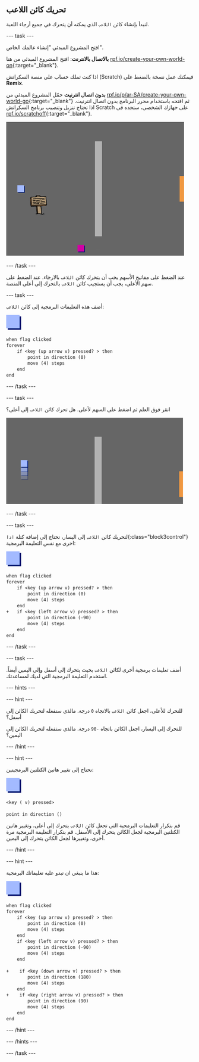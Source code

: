 ## تحريك كائن اللاعب

لنبدأ بإنشاء كائن `اللاعب` الذي يمكنه أن يتحرك في جميع أرجاء اللعبة.

--- task ---

افتح المشروع المبدئي "إنشاء عالمك الخاص".

**بالاتصال بالانترنت**: افتح المشروع المبدئي من هنا [rpf.io/create-your-own-world-on](http://rpf.io/create-your-own-world-on){:target="_blank"}.

اذا كنت تملك حساب على منصة السكراتش (Scratch) فيمكنك عمل نسخة بالضغط على **Remix**.

**بدون اتصال انترنيت** حمّل المشروع المبدئي من [rpf.io/p/ar-SA/create-your-own-world-go](http://rpf.io/p/ar-SA/create-your-own-world-go){:target="_blank"} ثم اقتحه باستخدام محرر البرنامج بدون اتصال انترنيت. اذا تحتاج تنزيل وتنصيب برنامج السكراتش Scratch على جهازك الشخصي، ستجده في [rpf.io/scratchoff](https://rpf.io/scratchoff){:target="_blank"}.

![لقطة الشاشة](images/world-starter.png)

--- /task ---

عند الضغط على مفاتيح الأسهم يجب أن يتحرك كائن `اللاعب` بالارجاء. عند الضغط على سهم الأعلى، يجب أن يستجيب كائن `اللاعب` بالتحرك إلى أعلى المنصة.

--- task ---

أضف هذه التعليمات البرمجية إلى كائن `اللاعب`:

![اللاعب](images/player.png)

```blocks3
when flag clicked
forever
    if <key (up arrow v) pressed? > then
        point in direction (0)
        move (4) steps
    end
end
```

--- /task ---

--- task ---

انقر فوق العلم ثم اضغط على السهم لأعلى. هل تحرك كائن `اللاعب` إلى أعلى؟

![لقطة الشاشة](images/world-up.png)

--- /task ---

--- task ---

لتحريك كائن `اللاعب` إلى اليسار، تحتاج إلى إضافة كتلة `اذا`{:class="block3control"} اخرى مع نفس التعليمة البرمجية:

![اللاعب](images/player.png)

```blocks3
when flag clicked
forever
    if <key (up arrow v) pressed? > then
        point in direction (0)
        move (4) steps
    end
+   if <key (left arrow v) pressed? > then
        point in direction (-90)
        move (4) steps
    end
end
```

--- /task ---

--- task ---

أضف تعليمات برمجية أخرى لكائن `اللاعب` بحيث يتحرك إلى أسفل وإلى اليمين أيضاً. استخدم التعليمة البرمجية التي لديك لمساعدتك.

--- hints ---


--- hint ---

للتحرك للأعلى، اجعل كائن `اللاعب` بالاتجاه `0` درجة. مالذي ستفعله لتحريك الكائن إلى أسفل؟

للتحرك إلى اليسار، اجعل الكائن باتجاه `-90` درجة. مالذي ستفعله لتحريك الكائن إلى اليمين؟

--- /hint ---

--- hint ---

تحتاج إلى تغيير هاتين الكتلتين البرمجيتين:

![اللاعب](images/player.png)

```blocks3
<key ( v) pressed>

point in direction ()
```

قم بتكرار التعليمات البرمجية التي تجعل كائن `اللاعب` يتحرك إلى أعلى، وتغيير هاتين الكتلتين البرمجية لجعل الكائن يتحرك إلى الأسفل. قم بتكرار التعليمة البرمجية مرة أخرى، وتغييرها لجعل الكائن يتحرك إلى اليمين.

--- /hint ---

--- hint ---

هذا ما ينبغي ان تبدو عليه تعليماتك البرمجية:

![اللاعب](images/player.png)

```blocks3
when flag clicked
forever
    if <key (up arrow v) pressed? > then
        point in direction (0)
        move (4) steps
    end
    if <key (left arrow v) pressed? > then
        point in direction (-90)
        move (4) steps
    end

+    if <key (down arrow v) pressed? > then
        point in direction (180)
        move (4) steps
    end
+    if <key (right arrow v) pressed? > then
        point in direction (90)
        move (4) steps
    end
end
```

--- /hint ---

--- /hints ---

--- /task ---